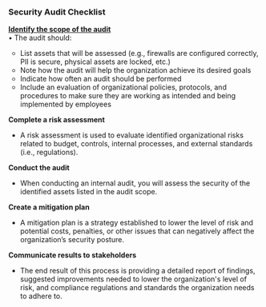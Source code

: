 <h3>Security Audit Checklist</h3>

<a href="https://github.com/Nisha318/Documentation-and-Reporting/blob/main/Conduct%20an%20Internal%20Security%20Audit/Audit%20Scope%20and%20Goals.md"><b>Identify the scope of the audit</b></a> <br>
•	The audit should:

<ul style="list-style-type: circle">
 <li> List assets that will be assessed (e.g., firewalls are configured correctly, PII is secure, physical assets are locked, etc.) </li>
 <li> Note how the audit will help the organization achieve its desired goals</li>
 <li> Indicate how often an audit should be performed</li>
 <li> Include an evaluation of organizational policies, protocols, and procedures to make sure they are working as intended and being implemented by employees</li>

</ul>

<b>Complete a risk assessment</b><br>
<ul>
  <li>	A risk assessment is used to evaluate identified organizational risks related to budget, controls, internal processes, and external standards (i.e.,   
   regulations). </li>
</ul>
 
<b>Conduct the audit</b> <br>
<ul>
  <li>	When conducting an internal audit, you will assess the security of the identified assets listed in the audit scope. </li>
</ul>

<b>Create a mitigation plan</b> <br>
<ul>
    <li> A mitigation plan is a strategy established to lower the level of risk and potential costs, penalties, or other issues that can negatively affect the organization’s security posture.  </li>
</ul>
 
<b>Communicate results to stakeholders</b> <br>
<ul>
  <li>The end result of this process is providing a detailed report of findings, suggested improvements needed to lower the organization's level of risk, and   
    compliance regulations and standards the organization needs to adhere to. </li>
</ul>
